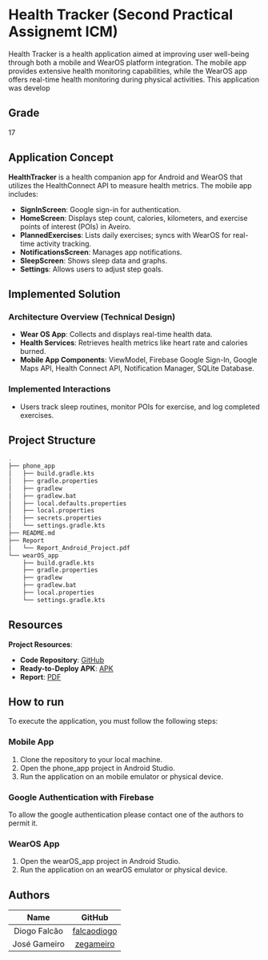 # Health Tracker (Second Practical Assignemt ICM)

Health Tracker is a health application aimed at improving user well-being through both a mobile and WearOS platform integration. The mobile app provides extensive health monitoring capabilities, while the WearOS app offers real-time health monitoring during physical activities.
This application was develop 

## Grade
17

## Application Concept
**HealthTracker** is a health companion app for Android and WearOS that utilizes the HealthConnect API to measure health metrics. The mobile app includes:
- **SignInScreen**: Google sign-in for authentication.
- **HomeScreen**: Displays step count, calories, kilometers, and exercise points of interest (POIs) in Aveiro.
- **PlannedExercises**: Lists daily exercises; syncs with WearOS for real-time activity tracking.
- **NotificationsScreen**: Manages app notifications.
- **SleepScreen**: Shows sleep data and graphs.
- **Settings**: Allows users to adjust step goals.

## Implemented Solution

### Architecture Overview (Technical Design)

- **Wear OS App**: Collects and displays real-time health data.
- **Health Services**: Retrieves health metrics like heart rate and calories burned.
- **Mobile App Components**: ViewModel, Firebase Google Sign-In, Google Maps API, Health Connect API, Notification Manager, SQLite Database.

### Implemented Interactions
- Users track sleep routines, monitor POIs for exercise, and log completed exercises.

## Project Structure
```bash
.
├── phone_app
│   ├── build.gradle.kts
│   ├── gradle.properties
│   ├── gradlew
│   ├── gradlew.bat
│   ├── local.defaults.properties
│   ├── local.properties
│   ├── secrets.properties
│   └── settings.gradle.kts
├── README.md
├── Report
│   └── Report_Android_Project.pdf
└── wearOS_app
    ├── build.gradle.kts
    ├── gradle.properties
    ├── gradlew
    ├── gradlew.bat
    ├── local.properties
    └── settings.gradle.kts
```

## Resources

**Project Resources**:  
- **Code Repository**: [GitHub](https://github.com/falcaodiogo/Projeto2-ICM)
- **Ready-to-Deploy APK**: [APK](https://github.com/falcaodiogo/Projeto2-ICM/tree/main/APK/Phone%20App)
- **Report**: [PDF](https://github.com/falcaodiogo/Projeto2-ICM/tree/main/Report)

## How to run

To execute the application, you must follow the following steps:

### Mobile App
1. Clone the repository to your local machine.
2. Open the phone_app project in Android Studio.
3. Run the application on an mobile emulator or physical device.

### Google Authentication with Firebase

To allow the google authentication please contact one of the authors to permit it.

### WearOS App
1. Open the wearOS_app project in Android Studio.
2. Run the application on an wearOS emulator or physical device.

## Authors

| Name | GitHub |
| :---: | :---: |
| Diogo Falcão | [falcaodiogo](https://github.com/falcaodiogo)
| José Gameiro | [zegameiro](https://github.com/zegameiro)
